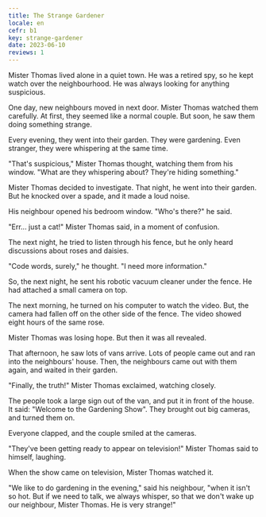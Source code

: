 ```yaml
---
title: The Strange Gardener
locale: en
cefr: b1
key: strange-gardener
date: 2023-06-10
reviews: 1
---
```


Mister Thomas lived alone in a quiet town. He was a retired spy, so he kept watch over the neighbourhood. He was always looking for anything suspicious.

One day, new neighbours moved in next door. Mister Thomas watched them carefully. At first, they seemed like a normal couple. But soon, he saw them doing something strange.

Every evening, they went into their garden. They were gardening. Even stranger, they were whispering at the same time.

"That's suspicious," Mister Thomas thought, watching them from his window. "What are they whispering about? They're hiding something."

Mister Thomas decided to investigate. That night, he went into their garden. But he knocked over a spade, and it made a loud noise.

His neighbour opened his bedroom window. "Who's there?" he said.

"Err... just a cat!" Mister Thomas said, in a moment of confusion.

The next night, he tried to listen through his fence, but he only heard discussions about roses and daisies.

"Code words, surely," he thought. "I need more information."

So, the next night, he sent his robotic vacuum cleaner under the fence. He had attached a small camera on top.

The next morning, he turned on his computer to watch the video. But, the camera had fallen off on the other side of the fence. The video showed eight hours of the same rose.

Mister Thomas was losing hope. But then it was all revealed.

That afternoon, he saw lots of vans arrive. Lots of people came out and ran into the neighbours' house. Then, the neighbours came out with them again, and waited in their garden.

"Finally, the truth!" Mister Thomas exclaimed, watching closely.

The people took a large sign out of the van, and put it in front of the house. It said: "Welcome to the Gardening Show". They brought out big cameras, and turned them on.

Everyone clapped, and the couple smiled at the cameras.

"They've been getting ready to appear on television!" Mister Thomas said to himself, laughing.

When the show came on television, Mister Thomas watched it.

"We like to do gardening in the evening," said his neighbour, "when it isn't so hot. But if we need to talk, we always whisper, so that we don't wake up our neighbour, Mister Thomas. He is very strange!"